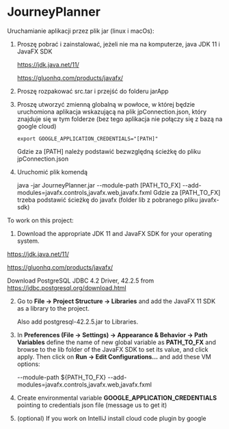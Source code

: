 # JourneyPlanner

Uruchamianie aplikacji przez plik jar (linux i macOs):

1.  Proszę pobrać i zainstalować, jeżeli nie ma na komputerze, java JDK 11 i JavaFX SDK

	https://jdk.java.net/11/

	https://gluonhq.com/products/javafx/


2.  Proszę rozpakować src.tar i przejść do folderu jarApp

3.  Proszę utworzyć zmienną globalną  w powłoce, w której będzie uruchomiona aplikacja wskazującą na plik jpConnection.json,
    który znajduje się w tym folderze (bez tego aplikacja nie połączy się z bazą na google cloud)

	    export GOOGLE_APPLICATION_CREDENTIALS="[PATH]"

    Gdzie za [PATH] należy podstawić bezwzględną ścieżkę do pliku jpConnection.json

4.  Uruchomić plik  komendą


    java -jar JourneyPlanner.jar --module-path [PATH_TO_FX] --add-modules=javafx.controls,javafx.web,javafx.fxml
    Gdzie za [PATH_TO_FX] trzeba podstawić ścieżkę do javafx (folder lib z pobranego pliku javafx-sdk)

To work on this project:

1. Download the appropriate JDK 11 and JavaFX SDK for your operating system.

https://jdk.java.net/11/

https://gluonhq.com/products/javafx/

Download PostgreSQL JDBC 4.2 Driver, 42.2.5 from
https://jdbc.postgresql.org/download.html 

2.  Go to **File -> Project Structure -> Libraries** and add the JavaFX 11 SDK as a library to the project.
    
    Also add postgresql-42.2.5.jar to Libraries.

3. 
    In **Preferences (File -> Settings) -> Appearance & Behavior -> Path Variables**
     define the name of new global variable as **PATH_TO_FX** and browse to the lib folder of the JavaFX SDK to set its value,
      and click apply.
    Then click on **Run -> Edit Configurations...** and add these VM options:
    
    --module-path ${PATH_TO_FX} --add-modules=javafx.controls,javafx.web,javafx.fxml
   
4. Create environmental variable **GOOGLE_APPLICATION_CREDENTIALS** pointing to credentials json file (message us to get it)

5. (optional) If you work on IntelliJ install cloud code plugin by google
